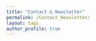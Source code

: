 ```yaml
---
title: "Contact & Newsletter"
permalink: /Contact_Newsletter/
layout: tags
author_profile: true
---
```

